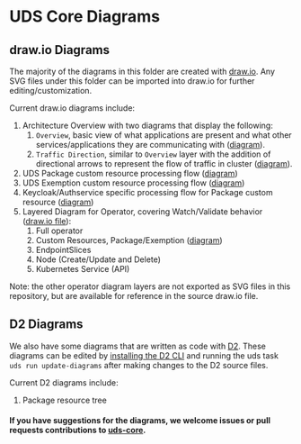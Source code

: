# UDS Core Diagrams

## draw.io Diagrams

The majority of the diagrams in this folder are created with [draw.io](https://app.diagrams.net/). Any SVG files under this folder can be imported into draw.io for further editing/customization.

Current draw.io diagrams include:

1. Architecture Overview with two diagrams that display the following:
    1. `Overview`, basic view of what applications are present and what other services/applications they are communicating with ([diagram](./uds-core-arch-overview.svg)).
    1. `Traffic Direction`, similar to `Overview` layer with the addition of directional arrows to represent the flow of traffic in cluster ([diagram](./uds-core-arch-ingress-egress.svg)).
1. UDS Package custom resource processing flow ([diagram](./uds-core-operator-uds-package.svg))
1. UDS Exemption custom resource processing flow ([diagram](./uds-core-operator-uds-exemption.svg))
1. Keycloak/Authservice specific processing flow for Package custom resource ([diagram](./uds-core-operator-authservice-keycloak.svg))
1. Layered Diagram for Operator, covering Watch/Validate behavior ([draw.io file](./uds-core-operator-overview.drawio)):
    1. Full operator
    1. Custom Resources, Package/Exemption ([diagram](./uds-core-operator-overview.svg))
    1. EndpointSlices
    1. Node (Create/Update and Delete)
    1. Kubernetes Service (API)

Note: the other operator diagram layers are not exported as SVG files in this repository, but are available for reference in the source draw.io file.

## D2 Diagrams

We also have some diagrams that are written as code with [D2](https://d2lang.com/). These diagrams can be edited by [installing the D2 CLI](https://d2lang.com/tour/install) and running the uds task `uds run update-diagrams` after making changes to the D2 source files.

Current D2 diagrams include:
1. Package resource tree

#### If you have suggestions for the diagrams, we welcome issues or pull requests contributions to [uds-core](https://github.com/defenseunicorns/uds-core).
